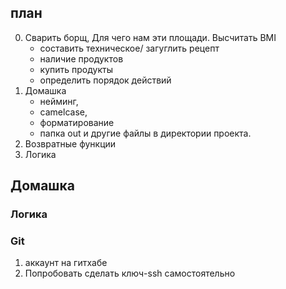 ## план

0. Сварить борщ, Для чего нам эти площади. Высчитать BMI
    - составить техническое/ загуглить рецепт
    - наличие продуктов
    - купить продукты
    - определить порядок действий  
1. Домашка
    - нейминг, 
    - camelcase, 
    - форматирование
    - папка out и другие файлы в директории проекта.
2. Возвратные функции
3. Логика   

## Домашка

### Логика



### Git

1. аккаунт на гитхабе
2. Попробовать сделать ключ-ssh самостоятельно